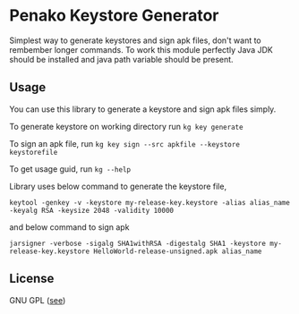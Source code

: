 Penako Keystore Generator
=========
Simplest way to generate keystores and sign apk files, don't want to rembember longer commands. To work this module perfectly Java JDK should be installed and java path variable should be present.

Usage
-----
You can use this library to generate a keystore and sign apk files simply.

To generate keystore on working directory run
`kg key generate`

To sign an apk file, run
`kg key sign --src apkfile --keystore keystorefile` 

To get usage guid, run
`kg --help`

Library uses below command to generate the keystore file,

`keytool -genkey -v -keystore my-release-key.keystore -alias alias_name -keyalg RSA -keysize 2048 -validity 10000`

and below command to sign apk

`jarsigner -verbose -sigalg SHA1withRSA -digestalg SHA1 -keystore my-release-key.keystore HelloWorld-release-unsigned.apk alias_name`

License
-------
GNU GPL ([see](https://github.com/Penako-Builder/penako-keystore-generator/blob/main/LICENSE))